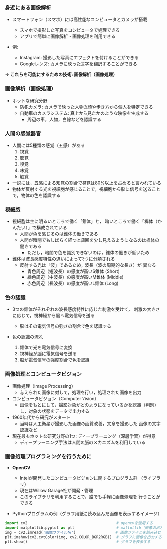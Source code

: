 ### 身近にある画像解析
- スマートフォン（スマホ）には高性能なコンピュータとカメラが搭載
  - スマホで撮影した写真をコンピュータで処理できる
  - アプリで簡単に画像解析・画像処理を利用できる

- 例:
  - Instagram: 撮影した写真にエフェクトを付けることができる
  - Googleレンズ: カメラに映った文字を翻訳することができる 

**→ これらを可能にするための技術: 画像解析（画像処理）**

### 画像解析（画像処理）
- ホットな研究分野
  - 防犯カメラ: カメラで映った人物の顔や歩き方から個人を特定できる
  - 自動車のカメラシステム: 真上から見たかのような映像を生成する
    - 周辺の車，人物，白線などを認識する

### 人間の感覚器官
- 人間には5種類の感覚（五感）がある
  1. 視覚
  2. 聴覚
  3. 嗅覚
  4. 味覚
  5. 触覚
- 一説には，五感による知覚の割合で視覚は80%以上を占めると言われている
- 物体が反射する光を視細胞が感じることで，視細胞から脳に信号を送ることで，物体の色を認識する

### 視細胞
- 視細胞は主に明るいところで働く「錐体」と， 暗いところで働く「桿体（かんたい）」で構成されている
  - 人間が色を感じるのは錐体の働きである
  - 人間が暗闇でもしばらく経つと周囲を少し見えるようになるのは桿体の働きである
    - ただし，暗闇で色を識別できないのは，錐体の働きが低いため
- 錐体は波長感度特性の違いによって3つに分類される
  - 反射する光は「波」であるため，波長（波の周期的な長さ）が 異なる
    - 青色周辺（短波長）の感度が高いS錐体 (Short)
    - 緑色周辺（中波長）の感度が高いM錐体 (Middle)
    - 赤色周辺（長波長）の感度が高いL錐体 (Long)

### 色の認識
- 3つの錐体がそれぞれの波長感度特性に応じた刺激を受けて， 刺激の大きさに応じて，視神経から脳へ電気信号を送る
  - 脳はその電気信号の強さの割合で色を認識する

- 色の認識の流れ
  1. 錐体で光を電気信号に変換
  2. 視神経が脳に電気信号を送る
  3. 脳が電気信号の強度割合で色を認識

### 画像処理とコンピュータビジョン
- 画像処理（Image Processing）
  - 与えられた画像に対して，処理を行い，処理された画像を出力
- コンピュータビジョン（Computer Vision）
  - 画像をもとにして，撮影対象がどのようになっているかを認識（判別）し，対象の状態をデータで出力する
- 1960年代から研究がスタート
  - 当時は人工衛星が撮影した画像の画質改善，文章を撮影した 画像の文字認識など
- 現在最もホットな研究分野の1つ: ディープラーニング（深層学習）が得意
  - ディープラーニング手法は人間の脳のメカニズムを利用している

### 画像処理プログラミングを行うために
- **OpenCV**
  - Intelが開発したコンピュータビジョンに関するプログラム群 （ライブラリ）
  - 現在はWillow Garage社が開発・管理
  - このライブラリを利用することで，誰でも手軽に画像処理を 行うことができる

- Pythonプログラムの例（グラフ用紙に読み込んだ画像を表示するイメージ）
```python
import cv2                                        # opencvを使用する  
import matplotlib.pyplot as plt                   # matlotlib（画像の出力先をグラフにするため）を使用する
img = cv2.imread('画像ファイル名')                  # 画像ファイルを読み込む
plt.imshow(cv2.cvtColor(img, cv2.COLOR_BGR2RGB))  # グラフに画像を出力する  
plt.show()                                        # グラフを表示する  
```
